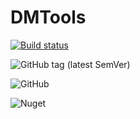 # DMTools

[![Build status](https://ci.appveyor.com/api/projects/status/02huumx625oq159d/branch/master?svg=true)](https://ci.appveyor.com/project/JDouglasMendes/dmtools/branch/master)

![GitHub tag (latest SemVer)](https://img.shields.io/github/v/tag/JDouglasMendes/DMTools)

![GitHub](https://img.shields.io/github/license/JDouglasMendes/DMTools)

![Nuget](https://img.shields.io/nuget/v/DMTools)
